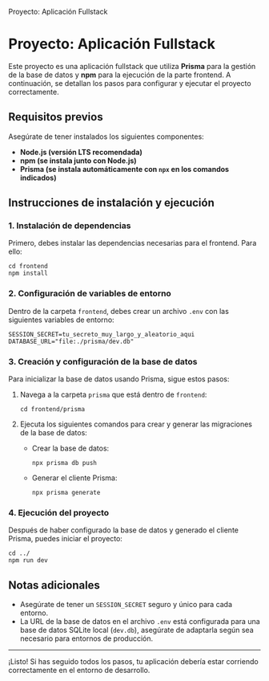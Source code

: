   Proyecto: Aplicación Fullstack

Proyecto: Aplicación Fullstack
==============================

Este proyecto es una aplicación fullstack que utiliza **Prisma** para la gestión de la base de datos y **npm** para la ejecución de la parte frontend. A continuación, se detallan los pasos para configurar y ejecutar el proyecto correctamente.

Requisitos previos
------------------

Asegúrate de tener instalados los siguientes componentes:

*   **Node.js (versión LTS recomendada)**
*   **npm (se instala junto con Node.js)**
*   **Prisma (se instala automáticamente con `npx` en los comandos indicados)**

Instrucciones de instalación y ejecución
----------------------------------------

### 1\. Instalación de dependencias

Primero, debes instalar las dependencias necesarias para el frontend. Para ello:

    cd frontend
    npm install
        

### 2\. Configuración de variables de entorno

Dentro de la carpeta `frontend`, debes crear un archivo `.env` con las siguientes variables de entorno:

    SESSION_SECRET=tu_secreto_muy_largo_y_aleatorio_aqui
    DATABASE_URL="file:./prisma/dev.db"
        

### 3\. Creación y configuración de la base de datos

Para inicializar la base de datos usando Prisma, sigue estos pasos:

1.  Navega a la carpeta `prisma` que está dentro de `frontend`:
    
        cd frontend/prisma
                    
    
2.  Ejecuta los siguientes comandos para crear y generar las migraciones de la base de datos:
    *   Crear la base de datos:
        
            npx prisma db push
                                
        
    *   Generar el cliente Prisma:
        
            npx prisma generate
                                
        

### 4\. Ejecución del proyecto

Después de haber configurado la base de datos y generado el cliente Prisma, puedes iniciar el proyecto:

    cd ../
    npm run dev
        

Notas adicionales
-----------------

*   Asegúrate de tener un `SESSION_SECRET` seguro y único para cada entorno.
*   La URL de la base de datos en el archivo `.env` está configurada para una base de datos SQLite local (`dev.db`), asegúrate de adaptarla según sea necesario para entornos de producción.

* * *

¡Listo! Si has seguido todos los pasos, tu aplicación debería estar corriendo correctamente en el entorno de desarrollo.